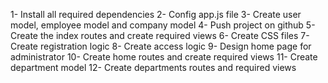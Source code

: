 1- Install all required dependencies
2- Config app.js file
3- Create user model, employee model and company model
4- Push project on github
5- Create the index routes and create required views
6- Create CSS files
7- Create registration logic
8- Create access logic
9- Design home page for administrator
10- Create home routes and create required views
11- Create department model
12- Create departments routes and required views